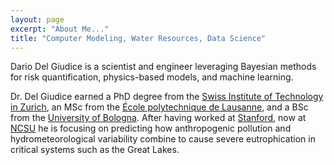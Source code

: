 ```yaml
---
layout: page
excerpt: "About Me..."
title: "Computer Modeling, Water Resources, Data Science"
---
```


Dario Del Giudice <a href="#/" onclick="document.getElementById('player').play()"> <i class="fa fa-volume-up" aria-hidden="true"></i></a> is a scientist and engineer leveraging Bayesian methods for risk quantification, physics-based models, and machine learning.

<audio id="player" src="/images/DG_surname.mp3"></audio>

Dr. Del Giudice earned a PhD degree from the [Swiss Institute of Technology in Zurich](https://www.ethz.ch/en.html), an MSc from the [École polytechnique de Lausanne](https://www.epfl.ch/index.en.html), and a BSc from the [University of Bologna](https://www.unibo.it/en/homepage). After having worked at [Stanford](https://dge.carnegiescience.edu/), now at [NCSU](https://www.ccee.ncsu.edu/research/ewc/) he is focusing on predicting how anthropogenic pollution and hydrometeorological variability combine to cause severe eutrophication in critical systems such as the Great Lakes.  
